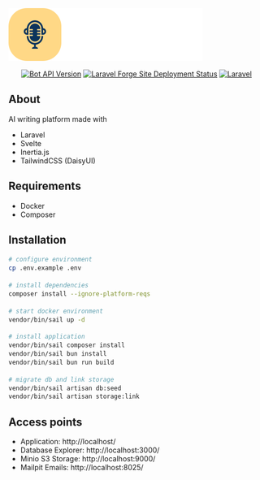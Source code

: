 [![OTTO Story](/resources/src/assets/img/logo-row.svg)](https://ottostory.com/)

<p align="center">
<a href="https://www.figma.com/file/n9LiFWc7R2tCtpwPqgHkwU/OttoStory"><img src="https://img.shields.io/badge/Figma-blue?logo=figma" alt="Bot API Version"></a>
<a href="https://forge.laravel.com/servers/702931/sites/2048436"><img src="https://img.shields.io/endpoint?url=https%3A%2F%2Fforge.laravel.com%2Fsite-badges%2F8fec8d98-905f-4819-a383-c331aab09963&style=flat" alt="Laravel Forge Site Deployment Status"></a>
<a href="https://github.com/westacks/otto/actions/workflows/laravel.yml"><img src="https://github.com/westacks/otto/actions/workflows/laravel.yml/badge.svg" alt="Laravel"></a>
</p>

## About

AI writing platform made with

-   Laravel
-   Svelte
-   Inertia.js
-   TailwindCSS (DaisyUI)

## Requirements

-   Docker
-   Composer

## Installation

```sh
# configure environment
cp .env.example .env

# install dependencies
composer install --ignore-platform-reqs

# start docker environment
vendor/bin/sail up -d

# install application
vendor/bin/sail composer install
vendor/bin/sail bun install
vendor/bin/sail bun run build

# migrate db and link storage
vendor/bin/sail artisan db:seed
vendor/bin/sail artisan storage:link
```

## Access points

-   Application: http://localhost/
-   Database Explorer: http://localhost:3000/
-   Minio S3 Storage: http://localhost:9000/
-   Mailpit Emails: http://localhost:8025/
